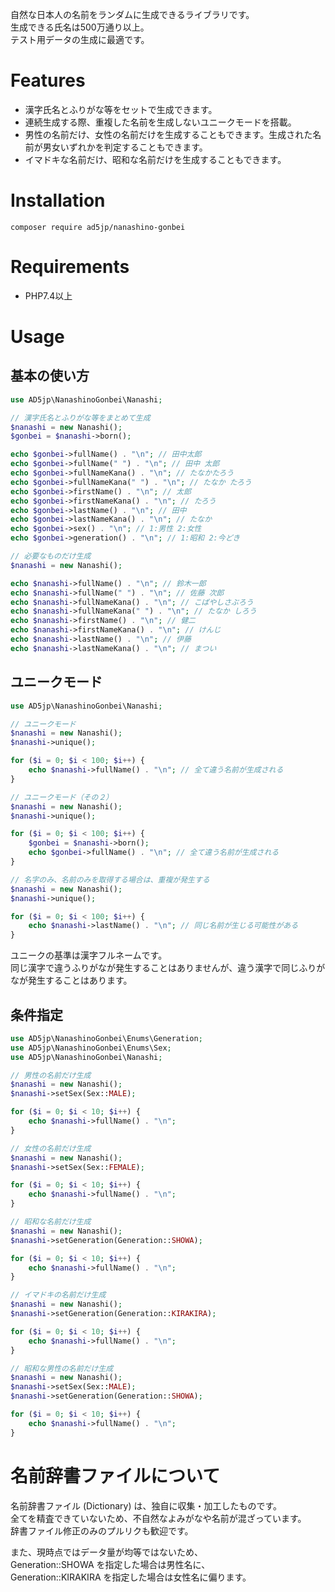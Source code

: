 自然な日本人の名前をランダムに生成できるライブラリです。  
生成できる氏名は500万通り以上。  
テスト用データの生成に最適です。  

# Features

- 漢字氏名とふりがな等をセットで生成できます。
- 連続生成する際、重複した名前を生成しないユニークモードを搭載。
- 男性の名前だけ、女性の名前だけを生成することもできます。生成された名前が男女いずれかを判定することもできます。
- イマドキな名前だけ、昭和な名前だけを生成することもできます。

# Installation

```shell
composer require ad5jp/nanashino-gonbei
```

# Requirements

- PHP7.4以上

# Usage

## 基本の使い方

```php
use AD5jp\NanashinoGonbei\Nanashi;

// 漢字氏名とふりがな等をまとめて生成
$nanashi = new Nanashi();
$gonbei = $nanashi->born();

echo $gonbei->fullName() . "\n"; // 田中太郎
echo $gonbei->fullName(" ") . "\n"; // 田中 太郎
echo $gonbei->fullNameKana() . "\n"; // たなかたろう
echo $gonbei->fullNameKana(" ") . "\n"; // たなか たろう
echo $gonbei->firstName() . "\n"; // 太郎
echo $gonbei->firstNameKana() . "\n"; // たろう
echo $gonbei->lastName() . "\n"; // 田中
echo $gonbei->lastNameKana() . "\n"; // たなか
echo $gonbei->sex() . "\n"; // 1:男性 2:女性
echo $gonbei->generation() . "\n"; // 1:昭和 2:今どき

// 必要なものだけ生成
$nanashi = new Nanashi();

echo $nanashi->fullName() . "\n"; // 鈴木一郎
echo $nanashi->fullName(" ") . "\n"; // 佐藤 次郎
echo $nanashi->fullNameKana() . "\n"; // こばやしさぶろう
echo $nanashi->fullNameKana(" ") . "\n"; // たなか しろう
echo $nanashi->firstName() . "\n"; // 健二
echo $nanashi->firstNameKana() . "\n"; // けんじ
echo $nanashi->lastName() . "\n"; // 伊藤
echo $nanashi->lastNameKana() . "\n"; // まつい
```

## ユニークモード

```php
use AD5jp\NanashinoGonbei\Nanashi;

// ユニークモード
$nanashi = new Nanashi();
$nanashi->unique();

for ($i = 0; $i < 100; $i++) {
    echo $nanashi->fullName() . "\n"; // 全て違う名前が生成される
}

// ユニークモード（その２）
$nanashi = new Nanashi();
$nanashi->unique();

for ($i = 0; $i < 100; $i++) {
    $gonbei = $nanashi->born();
    echo $gonbei->fullName() . "\n"; // 全て違う名前が生成される
}

// 名字のみ、名前のみを取得する場合は、重複が発生する
$nanashi = new Nanashi();
$nanashi->unique();

for ($i = 0; $i < 100; $i++) {
    echo $nanashi->lastName() . "\n"; // 同じ名前が生じる可能性がある
}
```

ユニークの基準は漢字フルネームです。  
同じ漢字で違うふりがなが発生することはありませんが、違う漢字で同じふりがなが発生することはあります。  

## 条件指定

```php
use AD5jp\NanashinoGonbei\Enums\Generation;
use AD5jp\NanashinoGonbei\Enums\Sex;
use AD5jp\NanashinoGonbei\Nanashi;

// 男性の名前だけ生成
$nanashi = new Nanashi();
$nanashi->setSex(Sex::MALE);

for ($i = 0; $i < 10; $i++) {
    echo $nanashi->fullName() . "\n";
}

// 女性の名前だけ生成
$nanashi = new Nanashi();
$nanashi->setSex(Sex::FEMALE);

for ($i = 0; $i < 10; $i++) {
    echo $nanashi->fullName() . "\n";
}

// 昭和な名前だけ生成
$nanashi = new Nanashi();
$nanashi->setGeneration(Generation::SHOWA);

for ($i = 0; $i < 10; $i++) {
    echo $nanashi->fullName() . "\n";
}

// イマドキの名前だけ生成
$nanashi = new Nanashi();
$nanashi->setGeneration(Generation::KIRAKIRA);

for ($i = 0; $i < 10; $i++) {
    echo $nanashi->fullName() . "\n";
}

// 昭和な男性の名前だけ生成
$nanashi = new Nanashi();
$nanashi->setSex(Sex::MALE);
$nanashi->setGeneration(Generation::SHOWA);

for ($i = 0; $i < 10; $i++) {
    echo $nanashi->fullName() . "\n";
}
```

# 名前辞書ファイルについて

名前辞書ファイル (Dictionary) は、独自に収集・加工したものです。  
全てを精査できていないため、不自然なよみがなや名前が混ざっています。  
辞書ファイル修正のみのプルリクも歓迎です。  
  
また、現時点ではデータ量が均等ではないため、  
Generation::SHOWA を指定した場合は男性名に、  
Generation::KIRAKIRA を指定した場合は女性名に偏ります。  
